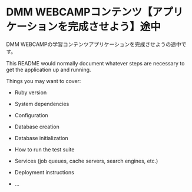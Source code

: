 # DMM WEBCAMPコンテンツ【アプリケーションを完成させよう】途中
DMM WEBCAMPの学習コンテンツアプリケーションを完成させようの途中です。


This README would normally document whatever steps are necessary to get the
application up and running.

Things you may want to cover:

* Ruby version

* System dependencies

* Configuration

* Database creation

* Database initialization

* How to run the test suite

* Services (job queues, cache servers, search engines, etc.)

* Deployment instructions

* ...
